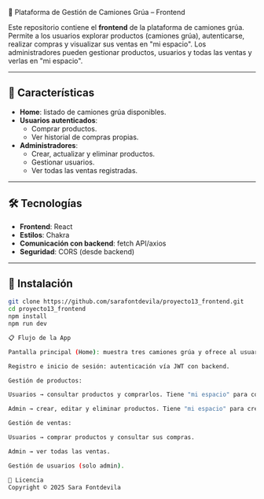 🚛 Plataforma de Gestión de Camiones Grúa – Frontend

Este repositorio contiene el **frontend** de la plataforma de camiones grúa.  
Permite a los usuarios explorar productos (camiones grúa), autenticarse, realizar compras y visualizar sus ventas en  "mi espacio". Los administradores pueden gestionar productos, usuarios y todas las ventas y verlas en "mi espacio".

---

## 🚀 Características
- **Home**: listado de camiones grúa disponibles.
- **Usuarios autenticados**:
  - Comprar productos.
  - Ver historial de compras propias.
- **Administradores**:
  - Crear, actualizar y eliminar productos.
  - Gestionar usuarios.
  - Ver todas las ventas registradas.

---

## 🛠️ Tecnologías
- **Frontend**: React
- **Estilos**: Chakra 
- **Comunicación con backend**: fetch API/axios  
- **Seguridad**: CORS (desde backend)  

---

## 🔧 Instalación
```bash
git clone https://github.com/sarafontdevila/proyecto13_frontend.git
cd proyecto13_frontend
npm install
npm run dev

📋 Flujo de la App

Pantalla principal (Home): muestra tres camiones grúa y ofrece al usuario rellenar formulario para pedir o ir al listado de camiones en venta

Registro e inicio de sesión: autenticación vía JWT con backend.

Gestión de productos:

Usuarios → consultar productos y comprarlos. Tiene "mi espacio" para consultar compras.

Admin → crear, editar y eliminar productos. Tiene "mi espacio" para crear producto y ver listado de ventas. Tambien pueden borrar o editar en la ficha  de producto en el inventario 

Gestión de ventas:

Usuarios → comprar productos y consultar sus compras.

Admin → ver todas las ventas.

Gestión de usuarios (solo admin).

📄 Licencia
Copyright © 2025 Sara Fontdevila
